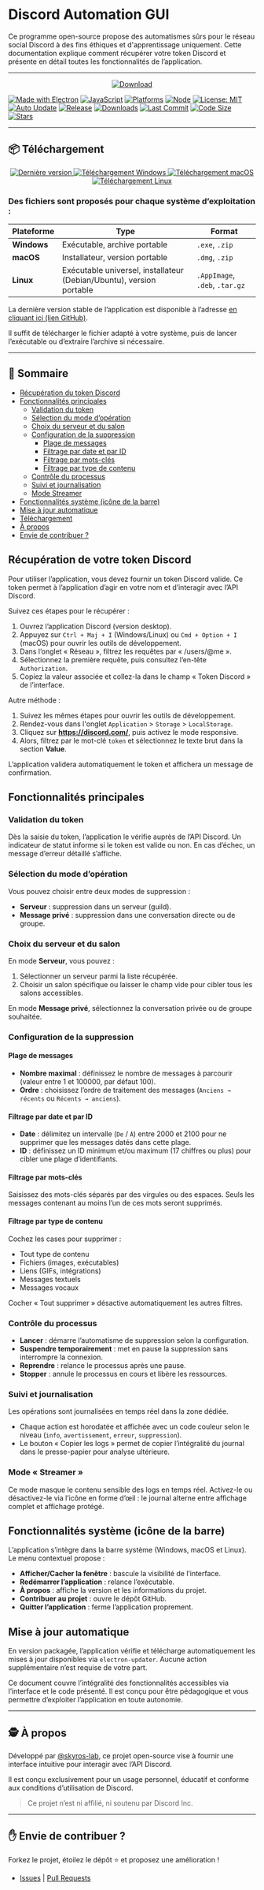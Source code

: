 # Discord Automation GUI
Ce programme open-source propose des automatismes sûrs pour le réseau social Discord à des fins éthiques et d'apprentissage uniquement.
Cette documentation explique comment récupérer votre token Discord et présente en détail toutes les fonctionnalités de l’application.

---
<p align="center">
  <a href="https://github.com/skyros-lab/gd-automates/releases/latest">
    <img alt="Download" src="https://img.shields.io/badge/Télécharger-dernière%20release-blue?style=for-the-badge&logo=github">
  </a>
</p>

[![Made with Electron](https://img.shields.io/badge/Electron-%2320232a?logo=electron&logoColor=white)](https://www.electronjs.org/)
[![JavaScript](https://img.shields.io/badge/Made%20with-JavaScript-yellow?logo=javascript)](https://developer.mozilla.org/fr/docs/Web/JavaScript)
[![Platforms](https://img.shields.io/badge/OS-Windows%20%7C%20macOS%20%7C%20Linux-informational?logo=windows&logoColor=white)](#)
[![Node](https://img.shields.io/badge/node-%3E=18.x-brightgreen?logo=node.js&logoColor=white)](https://nodejs.org/)
[![License: MIT](https://img.shields.io/badge/License-MIT-blue.svg)](LICENSE)
[![Auto Update](https://img.shields.io/badge/Update-Automatique-success)](#mise-à-jour-automatique)
[![Release](https://img.shields.io/github/v/release/skyros-lab/gd-automates)](https://github.com/skyros-lab/gd-automates/releases)
[![Downloads](https://img.shields.io/github/downloads/skyros-lab/gd-automates/total?label=téléchargements%20total)](https://github.com/skyros-lab/gd-automates/releases)
[![Last Commit](https://img.shields.io/github/last-commit/skyros-lab/gd-automates)](https://github.com/skyros-lab/gd-automates/commits)
[![Code Size](https://img.shields.io/github/languages/code-size/skyros-lab/gd-automates)](https://github.com/skyros-lab/gd-automates)
[![Stars](https://img.shields.io/github/stars/skyros-lab/gd-automates?style=social)](https://github.com/skyros-lab/gd-automates/stargazers)

---
## 📦 Téléchargement

<p align="center">
  <a href="https://github.com/skyros-lab/gd-automates/releases/latest">
    <img src="https://img.shields.io/github/v/release/skyros-lab/gd-automates?label=version" alt="Dernière version">
  </a>
  <a href="https://github.com/skyros-lab/gd-automates/releases/latest">
    <img src="https://img.shields.io/badge/Windows-.exe-blue?logo=windows&logoColor=white" alt="Téléchargement Windows">
  </a>
  <a href="https://github.com/skyros-lab/gd-automates/releases/latest">
    <img src="https://img.shields.io/badge/macOS-.dmg-blue?logo=apple&logoColor=white" alt="Téléchargement macOS">
  </a>
  <a href="https://github.com/skyros-lab/gd-automates/releases/latest">
    <img src="https://img.shields.io/badge/Linux-.AppImage-blue?logo=linux&logoColor=white" alt="Téléchargement Linux">
  </a>
</p>

### Des fichiers sont proposés pour chaque système d’exploitation :

| Plateforme | Type                                                            | Format                          |
|------------|------------------------------------------------------------------|----------------------------------|
| **Windows** | Exécutable, archive portable                                   | `.exe`, `.zip`                  |
| **macOS**   | Installateur, version portable                                 | `.dmg`, `.zip`                  |
| **Linux**   | Exécutable universel, installateur (Debian/Ubuntu), version portable | `.AppImage`, `.deb`, `.tar.gz` |

La dernière version stable de l’application est disponible à l’adresse [en cliquant ici (lien GitHub)](https://github.com/skyros-lab/gd-automates/releases/latest).

Il suffit de télécharger le fichier adapté à votre système, puis de lancer l’exécutable ou d’extraire l’archive si nécessaire.

---

## 🧭 Sommaire

- [Récupération du token Discord](#récupération-de-votre-token-discord)
- [Fonctionnalités principales](#fonctionnalités-principales)
  - [Validation du token](#validation-du-token)
  - [Sélection du mode d’opération](#sélection-du-mode-dopération)
  - [Choix du serveur et du salon](#choix-du-serveur-et-du-salon)
  - [Configuration de la suppression](#configuration-de-la-suppression)
    - [Plage de messages](#plage-de-messages)
    - [Filtrage par date et par ID](#filtrage-par-date-et-par-id)
    - [Filtrage par mots-clés](#filtrage-par-mots-clés)
    - [Filtrage par type de contenu](#filtrage-par-type-de-contenu)
  - [Contrôle du processus](#contrôle-du-processus)
  - [Suivi et journalisation](#suivi-et-journalisation)
  - [Mode Streamer](#mode-streamer)
- [Fonctionnalités système (icône de la barre)](#fonctionnalités-système-icône-de-la-barre)
- [Mise à jour automatique](#mise-à-jour-automatique)
- [Téléchargement](#-téléchargement)
- [À propos](#-à-propos)
- [Envie de contribuer ?](#-envie-de-contribuer)

## Récupération de votre token Discord

Pour utiliser l’application, vous devez fournir un token Discord valide. Ce token permet à l’application d’agir en votre nom et d’interagir avec l’API Discord.

Suivez ces étapes pour le récupérer :
1. Ouvrez l’application Discord (version desktop).
2. Appuyez sur `Ctrl + Maj + I` (Windows/Linux) ou `Cmd + Option + I` (macOS) pour ouvrir les outils de développement.
3. Dans l’onglet « Réseau », filtrez les requêtes par « /users/@me ».
4. Sélectionnez la première requête, puis consultez l’en-tête `Authorization`.
5. Copiez la valeur associée et collez-la dans le champ « Token Discord » de l’interface.

Autre méthode : 
1. Suivez les mêmes étapes pour ouvrir les outils de développement. 
2. Rendez-vous dans l'onglet `Application` > `Storage` > `LocalStorage`.
3. Cliquez sur **https://discord.com/**, puis activez le mode responsive.
4. Alors, filtrez par le mot-clé `token` et sélectionnez le texte brut dans la section **Value**.

L’application validera automatiquement le token et affichera un message de confirmation.

## Fonctionnalités principales

### Validation du token

Dès la saisie du token, l’application le vérifie auprès de l’API Discord. Un indicateur de statut informe si le token est valide ou non. En cas d’échec, un message d’erreur détaillé s’affiche.

### Sélection du mode d’opération

Vous pouvez choisir entre deux modes de suppression :

* **Serveur** : suppression dans un serveur (guild).
* **Message privé** : suppression dans une conversation directe ou de groupe.

### Choix du serveur et du salon

En mode **Serveur**, vous pouvez :

1. Sélectionner un serveur parmi la liste récupérée.
2. Choisir un salon spécifique ou laisser le champ vide pour cibler tous les salons accessibles.

En mode **Message privé**, sélectionnez la conversation privée ou de groupe souhaitée.

### Configuration de la suppression

#### Plage de messages

* **Nombre maximal** : définissez le nombre de messages à parcourir (valeur entre 1 et 100000, par défaut 100).
* **Ordre** : choisissez l’ordre de traitement des messages (`Anciens → récents` ou `Récents → anciens`).

#### Filtrage par date et par ID

* **Date** : délimitez un intervalle (`De` / `À`) entre 2000 et 2100 pour ne supprimer que les messages datés dans cette plage.
* **ID** : définissez un ID minimum et/ou maximum (17 chiffres ou plus) pour cibler une plage d’identifiants.

#### Filtrage par mots-clés

Saisissez des mots-clés séparés par des virgules ou des espaces. Seuls les messages contenant au moins l’un de ces mots seront supprimés.

#### Filtrage par type de contenu

Cochez les cases pour supprimer :

* Tout type de contenu
* Fichiers (images, exécutables)
* Liens (GIFs, intégrations)
* Messages textuels
* Messages vocaux

Cocher « Tout supprimer » désactive automatiquement les autres filtres.

### Contrôle du processus

* **Lancer** : démarre l’automatisme de suppression selon la configuration.
* **Suspendre temporairement** : met en pause la suppression sans interrompre la connexion.
* **Reprendre** : relance le processus après une pause.
* **Stopper** : annule le processus en cours et libère les ressources.

### Suivi et journalisation

Les opérations sont journalisées en temps réel dans la zone dédiée.

* Chaque action est horodatée et affichée avec un code couleur selon le niveau (`info`, `avertissement`, `erreur`, `suppression`).
* Le bouton « Copier les logs » permet de copier l’intégralité du journal dans le presse-papier pour analyse ultérieure.

### Mode « Streamer »

Ce mode masque le contenu sensible des logs en temps réel.
Activez-le ou désactivez-le via l’icône en forme d’œil : le journal alterne entre affichage complet et affichage protégé.

## Fonctionnalités système (icône de la barre)

L’application s’intègre dans la barre système (Windows, macOS et Linux).
Le menu contextuel propose :

* **Afficher/Cacher la fenêtre** : bascule la visibilité de l’interface.
* **Redémarrer l’application** : relance l’exécutable.
* **À propos** : affiche la version et les informations du projet.
* **Contribuer au projet** : ouvre le dépôt GitHub.
* **Quitter l’application** : ferme l’application proprement.

## Mise à jour automatique

En version packagée, l’application vérifie et télécharge automatiquement les mises à jour disponibles via `electron-updater`. Aucune action supplémentaire n’est requise de votre part.

Ce document couvre l’intégralité des fonctionnalités accessibles via l’interface et le code présenté. Il est conçu pour être pédagogique et vous permettre d’exploiter l’application en toute autonomie.

---

## 🕵️ À propos

Développé par [@skyros-lab](https://github.com/skyros-lab), ce projet open-source vise à fournir une interface intuitive pour interagir avec l’API Discord.

Il est conçu exclusivement pour un usage personnel, éducatif et conforme aux conditions d’utilisation de Discord.

> Ce projet n’est ni affilié, ni soutenu par Discord Inc.

---

## ✋ Envie de contribuer ?

Forkez le projet, étoilez le dépôt ⭐️ et proposez une amélioration !
- [Issues](https://github.com/skyros-lab/gd-automates/issues) | [Pull Requests](https://github.com/skyros-lab/gd-automates/pulls)
